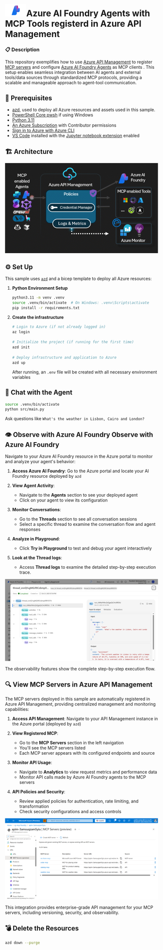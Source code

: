 # <img src="img/ai_foundry.png" alt="Azure Foundry" style="width:70px;height:40px;"/>Azure AI Foundry Agents with MCP Tools registerd in Azure API Management

### 📋 Description

This repository exemplifies how to use [Azure API Management](https://learn.microsoft.com/en-us/azure/api-management/api-management-key-concepts) to register [MCP servers](https://modelcontextprotocol.io/docs/getting-started/intro) and configure [Azure AI Foundry Agents](https://learn.microsoft.com/en-us/agent-framework/user-guide/agents/agent-types/azure-ai-foundry-agent?pivots=programming-language-python) as MCP clients . This setup enables seamless integration between AI agents and external tools/data sources through standardized MCP protocols, providing a scalable and manageable approach to agent-tool communication.


## 🔧 Prerequisites

+ [azd](https://learn.microsoft.com/azure/developer/azure-developer-cli/install-azd), used to deploy all Azure resources and assets used in this sample.
+ [PowerShell Core pwsh](https://github.com/PowerShell/powershell/releases) if using Windows
+ [Python 3.11](https://www.python.org/downloads/release/python-3110/)
+  [An Azure Subscription](https://azure.microsoft.com/free/) with Contributor permissions
+  [Sign in to Azure with Azure CLI](https://learn.microsoft.com/cli/azure/authenticate-azure-cli-interactively)
+  [VS Code](https://code.visualstudio.com/) installed with the [Jupyter notebook extension](https://marketplace.visualstudio.com/items?itemName=ms-toolsai.jupyter) enabled

## 🏗️ Architecture
![flow](img/model-context-protocol.gif)

## ⚙️ Set Up

This sample uses [`azd`](https://learn.microsoft.com/azure/developer/azure-developer-cli/) and a bicep template to deploy all Azure resources:

1. **Python Environment Setup**
   ```bash
   python3.11 -m venv .venv
   source .venv/bin/activate  # On Windows: .venv\Scripts\activate
   pip install -r requirements.txt
   ```

2. **Create the infrastructure**
   ```bash
   # Login to Azure (if not already logged in)
   az login

   # Initialize the project (if running for the first time)
   azd init

   # Deploy infrastructure and application to Azure
   azd up
   ```
   
   After running, an `.env` file will be created with all necessary environment variables

## 🤖 Chat with the Agent
   ```bash
   source .venv/bin/activate
   python src/main.py  
   ```

Ask questions like `What's the weather in Lisbon, Cairo and London?` 

## 👁️ Observe with Azure AI Foundry Observe with Azure AI Foundry

Navigate to your Azure AI Foundry resource in the Azure portal to monitor and analyze your agent's behavior:

1. **Access Azure AI Foundry**: Go to the Azure portal and locate your AI Foundry resource deployed by `azd`

2. **View Agent Activity**: 
    - Navigate to the **Agents** section to see your deployed 
    agent
    - Click on your agent to view its configuration

3. **Monitor Conversations**:
    - Go to the **Threads** section to see all conversation sessions
    - Select a specific thread to examine the conversation flow and agent responses

4. **Analyze in Playground**:
    - Click **Try in Playground** to test and debug your agent interactively

5. **Look at the Thread logs**:
    - Access **Thread logs** to examine the detailed step-by-step execution trace.

![Azure AI Foundry Observability Dashboard](img/foundry-observability.png)

The observability features show the complete step-by-step execution flow.

## 🔍 View MCP Servers in Azure API Management

The MCP servers deployed in this sample are automatically registered in Azure API Management, providing centralized management and monitoring capabilities:

1. **Access API Management**: Navigate to your API Management instance in the Azure portal (deployed by `azd`)

2. **View Registered MCP**: 
    - Go to the **MCP Servers** section in the left navigation
    - You'll see the MCP servers listed
    - Each MCP server appears with its configured endpoints and source


4. **Monitor API Usage**:
    - Navigate to **Analytics** to view request metrics and performance data
    - Monitor API calls made by Azure AI Foundry agents to the MCP servers

5. **API Policies and Security**:
    - Review applied policies for authentication, rate limiting, and transformation
    - Check security configurations and access controls

![APIM MCP Registration](img/apim-mcp-servers.png)

This integration provides enterprise-grade API management for your MCP servers, including versioning, security, and observability.

## 💣 **Delete the Resources**
   ```bash
   azd down --purge
   ```